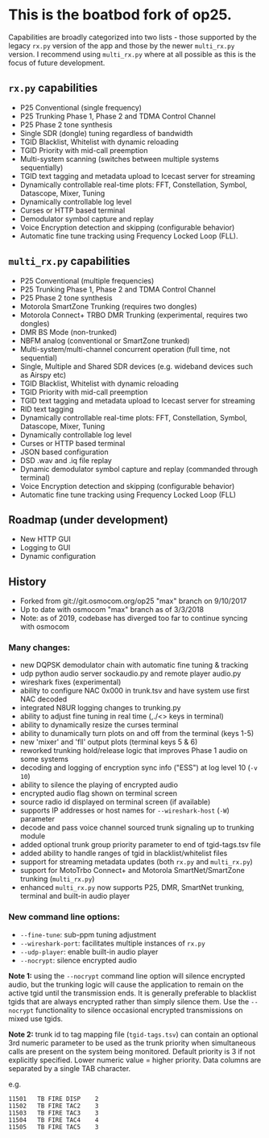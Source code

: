 # This is the boatbod fork of op25.  

Capabilities are broadly categorized into two lists - those supported by the legacy `rx.py` version of the app and those by the newer `multi_rx.py` version.  I recommend using `multi_rx.py` where at all possible as this is the focus of future development.

## `rx.py` capabilities

- P25 Conventional (single frequency)
- P25 Trunking Phase 1, Phase 2 and TDMA Control Channel
- P25 Phase 2 tone synthesis
- Single SDR (dongle) tuning regardless of bandwidth
- TGID Blacklist, Whitelist with dynamic reloading
- TGID Priority with mid-call preemption
- Multi-system scanning (switches between multiple systems sequentially)
- TGID text tagging and metadata upload to Icecast server for streaming
- Dynamically controllable real-time plots: FFT, Constellation, Symbol, Datascope, Mixer, Tuning
- Dynamically controllable log level
- Curses or HTTP based terminal
- Demodulator symbol capture and replay
- Voice Encryption detection and skipping (configurable behavior)
- Automatic fine tune tracking using Frequency Locked Loop (FLL).

## `multi_rx.py` capabilities

- P25 Conventional (multiple frequencies)
- P25 Trunking Phase 1, Phase 2 and TDMA Control Channel
- P25 Phase 2 tone synthesis
- Motorola SmartZone Trunking (requires two dongles)
- Motorola Connect+ TRBO DMR Trunking (experimental, requires two dongles)
- DMR BS Mode (non-trunked)
- NBFM analog (conventional or SmartZone trunked)
- Multi-system/multi-channel concurrent operation (full time, not sequential)
- Single, Multiple and Shared SDR devices (e.g. wideband devices such as Airspy etc)
- TGID Blacklist, Whitelist with dynamic reloading
- TGID Priority with mid-call preemption
- TGID text tagging and metadata upload to Icecast server for streaming
- RID text tagging
- Dynamically controllable real-time plots: FFT, Constellation, Symbol, Datascope, Mixer, Tuning
- Dynamically controllable log level
- Curses or HTTP based terminal
- JSON based configuration
- DSD .wav and .iq file replay
- Dynamic demodulator symbol capture and replay (commanded through terminal)
- Voice Encryption detection and skipping (configurable behavior)
- Automatic fine tune tracking using Frequency Locked Loop (FLL)

## Roadmap (under development)

- New HTTP GUI
- Logging to GUI
- Dynamic configuration

## History

- Forked from git://git.osmocom.org/op25 "max" branch on 9/10/2017
- Up to date with osmocom "max" branch as of 3/3/2018
- Note: as of 2019, codebase has diverged too far to continue syncing with osmocom

### Many changes:
- new DQPSK demodulator chain with automatic fine tuning & tracking
- udp python audio server sockaudio.py and remote player audio.py
- wireshark fixes (experimental)
- ability to configure NAC 0x000 in trunk.tsv and have system use first NAC decoded
- integrated N8UR logging changes to trunking.py
- ability to adjust fine tuning in real time (,./<> keys in terminal) 
- ability to dynamically resize the curses terminal
- ability to dunamically turn plots on and off from the terminal (keys 1-5)
- new 'mixer' and 'fll' output plots (terminal keys 5 & 6)
- reworked trunking hold/release logic that improves Phase 1 audio on some systems
- decoding and logging of encryption sync info ("ESS") at log level 10 (`-v 10`)
- ability to silence the playing of encrypted audio
- encrypted audio flag shown on terminal screen
- source radio id displayed on terminal screen (if available)
- supports IP addresses or host names for `--wireshark-host` (`-W`) parameter
- decode and pass voice channel sourced trunk signaling up to trunking module
- added optional trunk group priority parameter to end of tgid-tags.tsv file
- added ability to handle ranges of tgid in blacklist/whitelist files
- support for streaming metadata updates (both `rx.py` and `multi_rx.py`)
- support for MotoTrbo Connect+ and Motorola SmartNet/SmartZone trunking (`multi_rx.py`)
- enhanced `multi_rx.py` now supports P25, DMR, SmartNet trunking, terminal and built-in audio player

### New command line options:
- `--fine-tune`: sub-ppm tuning adjustment
- `--wireshark-port`: facilitates multiple instances of `rx.py`
- `--udp-player`: enable built-in audio player
- `--nocrypt`: silence encrypted audio

**Note 1:** using the `--nocrypt` command line option will silence encrypted audio, but the trunking logic will cause the application to remain on the active tgid until the transmission ends.  It is generally preferable to blacklist tgids that are always encrypted rather than simply silence them.  Use the `--nocrypt` functionality to silence occasional encrypted transmissions on mixed use tgids.

**Note 2:** trunk id to tag mapping file (`tgid-tags.tsv`) can contain an optional 3rd numeric parameter to be used as the trunk priority when simultaneous calls are present on the system being monitored.  Default priority is 3 if not explicitly specified.  Lower numeric value = higher priority.  Data columns are separated by a single TAB character.

e.g.
```
11501	TB FIRE DISP	2
11502	TB FIRE TAC2	3
11503	TB FIRE TAC3	3
11504	TB FIRE TAC4	4
11505	TB FIRE TAC5	3 
```
